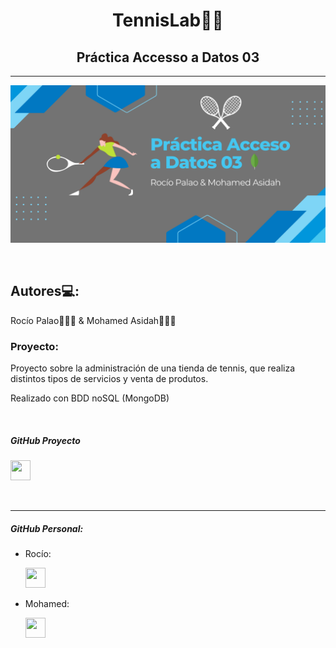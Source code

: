 <h1 align="center">TennisLab🎾🎾</h1>
<h2 align="center">Práctica Accesso a Datos 03</h2>

----

<p  align="center" ><img src="./img/AD03.png" width="900px"></p>

<br>

## Autores💻:
Rocío Palao🙋🏻‍♀️ & Mohamed Asidah🙋🏽‍♂️

### Proyecto:
Proyecto sobre la administración de una tienda de tennis, que realiza distintos tipos de servicios y venta de produtos.

Realizado con BDD noSQL (MongoDB)

<br>

##### GitHub Proyecto
<a href="https://github.com/Rochiio/Practica03-AD" target="_blank" rel="noreferrer"><img src="https://raw.githubusercontent.com/danielcranney/readme-generator/main/public/icons/socials/github.svg" width="32" height="32" /></a>

<br>

----
##### GitHub Personal:
- Rocío:<p align="left"> <a href="https://www.github.com/Rochiio" target="_blank" rel="noreferrer"><img src="https://raw.githubusercontent.com/danielcranney/readme-generator/main/public/icons/socials/github.svg" width="32" height="32" /></a>

- Mohamed:<p align="left"> <a href="https://www.github.com/loopedmoha" target="_blank" rel="noreferrer"><img src="https://raw.githubusercontent.com/danielcranney/readme-generator/main/public/icons/socials/github.svg" width="32" height="32" /></a></p>
